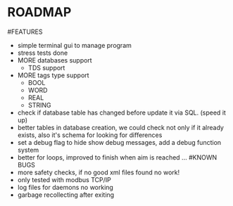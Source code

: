 
ROADMAP
===
#FEATURES
+ simple terminal gui to manage program
+ stress tests done
+ MORE databases support
    - TDS support
+ MORE tags type support
    - BOOL
    - WORD
    - REAL
    - STRING
+ check if database table has changed before update it via SQL. (speed it up)
+ better tables in database creation, we could check not only if it already exists, also it's schema for looking for differences
+ set a debug flag to hide show debug messages, add a debug function system
+ better for loops, improved to finish when aim is reached
...
#KNOWN BUGS
+ more safety checks, if no good xml files found no work!
+ only tested with modbus TCP/IP
+ log files for daemons no working
+ garbage recollecting after exiting


